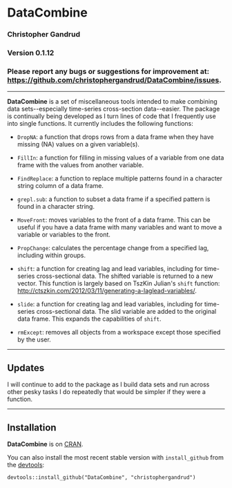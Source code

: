 DataCombine
======

### Christopher Gandrud

### Version 0.1.12

### Please report any bugs or suggestions for improvement at: <https://github.com/christophergandrud/DataCombine/issues>.

---

**DataCombine** is a set of miscellaneous tools intended to make combining data sets--especially time-series cross-section data--easier. The package is continually being developed as I turn lines of code that I frequently use into single functions. It currently includes the following functions:

- `DropNA`: a function that drops rows from a data frame when they have missing (NA) values on a given variable(s).

- `FillIn`: a function for filling in missing values of a variable from one data frame with the values from another variable.

- `FindReplace`: a function to replace multiple patterns found in a character string column of a data frame.

- `grepl.sub`: a function to subset a data frame if a specified pattern is found in a character string.

- `MoveFront`: moves variables to the front of a data frame. This can be useful if you have a data frame with many variables and want to move a variable or variables to the front.

- `PropChange`: calculates the percentage change from a specified lag, including within groups.

- `shift`: a function for creating lag and lead variables, including for time-series cross-sectional data. The shifted variable is returned to a new vector. This function is largely based on TszKin Julian's `shift` function: <http://ctszkin.com/2012/03/11/generating-a-laglead-variables/>.

- `slide`: a function for creating lag and lead variables, including for time-series cross-sectional data. The slid variable are added to the original data frame. This expands the capabilities of `shift`.

- `rmExcept`: removes all objects from a workspace except those specified by the user.

---

## Updates

I will continue to add to the package as I build data sets and run across other pesky tasks I do repeatedly that would be simpler if they were a function.

---

## Installation

**DataCombine** is on [CRAN](http://cran.r-project.org/). 

You can also install the most recent stable version with `install_github` from the [devtools](https://github.com/hadley/devtools):

```
devtools::install_github("DataCombine", "christophergandrud")
```
